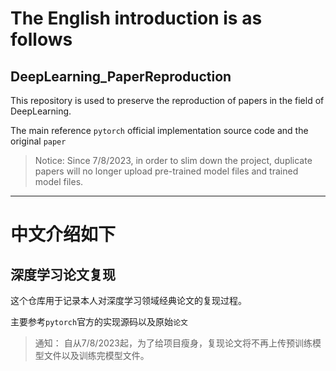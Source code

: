 # The English introduction is as follows
## DeepLearning_PaperReproduction
This repository is used to preserve the reproduction of papers in the field of DeepLearning.

The main reference `pytorch` official implementation source code and the original `paper`

>Notice:
>Since 7/8/2023, in order to slim down the project, duplicate papers will no longer upload pre-trained model files and trained model files.

--- 

# 中文介绍如下
## 深度学习论文复现
这个仓库用于记录本人对深度学习领域经典论文的复现过程。

主要参考`pytorch`官方的实现源码以及原始`论文`

>通知：
>自从7/8/2023起，为了给项目瘦身，复现论文将不再上传预训练模型文件以及训练完模型文件。

